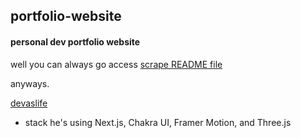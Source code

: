## portfolio-website
#### personal dev portfolio website
well you can always go access 
[scrape README file](/httrack-scrape/README.md)



anyways.

[devaslife](https://www.youtube.com/watch?v=bSMZgXzC9AA)
- stack he's using
Next.js, Chakra UI, Framer Motion, and Three.js
